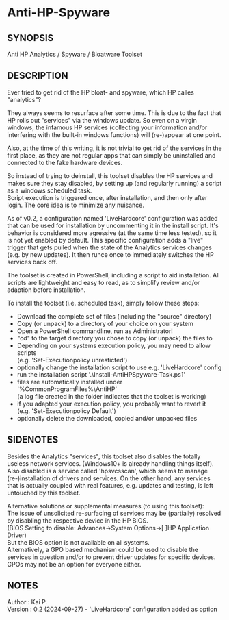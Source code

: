 # Anti-HP-Spyware
## SYNOPSIS
Anti HP Analytics / Spyware / Bloatware Toolset

## DESCRIPTION
Ever tried to get rid of the HP bloat- and spyware, which HP calles "analytics"?

They always seems to resurface after some time.
This is due to the fact that HP rolls out "services" via the windows update.
So even on a virgin windows, the infamous HP services (collecting your
information and/or interfering with the built-in windows functions) will
(re-)appear at one point.

Also, at the time of this writing, it is not trivial to get rid of the services
in the first place, as they are not regular apps that can simply be uninstalled
and connected to the fake hardware devices.

So instead of trying to deinstall, this toolset disables the HP services and
makes sure they stay disabled, by setting up (and regularly running) a script
as a windows scheduled task.  
Script execution is triggered once, after installation, and then only after login.
The core idea is to minimize any nuisance.

As of v0.2, a configuration named 'LiveHardcore' configuration was added that can
be used for installation by uncommenting it in the install script.
It's behavior is considered more agressive (at the same time less tested),
so it is not yet enabled by default.
This specific configuration adds a "live" trigger that gets pulled when the
state of the Analytics services changes (e.g. by new updates). It then
runce once to immediately switches the HP services back off.

The toolset is created in PowerShell, including a script to aid installation.
All scripts are lightweight and easy to read, as to simplify review and/or
adaption before installation.

To install the toolset (i.e. scheduled task), simply follow these steps:  
- Download the complete set of files (including the "source" directory)
- Copy (or unpack) to a directory of your choice on your system
- Open a PowerShell commandline, run as Administrator!
- "cd" to the target directory you chose to copy (or unpack) the files to
- Depending on your systems execution policy, you may need to allow scripts  
  (e.g. 'Set-Executionpolicy unresticted')
- optionally change the installation script to use e.g. 'LiveHardcore' config
- run the installation script '.\Install-AntiHPSpyware-Task.ps1'  
- files are automatically installed under '%CommonProgramFiles%\AntiHP'  
  (a log file created in the folder indicates that the toolset is working)
- if you adapted your execution policy, you probably want to revert it  
  (e.g. 'Set-Executionpolicy Default')
- optionally delete the downloaded, copied and/or unpacked files

## SIDENOTES
Besides the Analytics "services", this toolset also disables the totally
useless network services. (Windows10+ is already handling things itself).  
Also disabled is a service called 'hpsvcsscan', which seems to manage
(re-)installation of drivers and services. 
On the other hand, any services that is actually coupled with real features,
e.g. updates and testing, is left untouched by this toolset.

Alternative solutions or supplemental measures (to using this toolset):  
The issue of unsolicited re-surfacing of services may be (partially) resolved
by disabling the respective device in the HP BIOS.  
(BIOS Setting to disable: Advances->System Options->[ ]HP Application Driver)  
But the BIOS option is not available on all systems.  
Alternatively, a GPO based mechanism could be used to disable the services
in question and/or to prevent driver updates for specific devices.  
GPOs may not be an option for everyone either.

## NOTES
Author   : Kai P.  
Version  : 0.2 (2024-09-27) - 'LiveHardcore' configuration added as option
